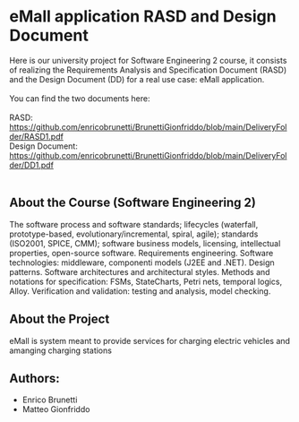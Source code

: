 # eMall application RASD and Design Document <br />

Here is our university project for Software Engineering 2 course, it consists of realizing the Requirements Analysis and Specification Document (RASD) and the Design Document (DD) for a real use case: eMall application. <br />
<br />
You can find the two documents here: <br /> <br />
RASD: https://github.com/enricobrunetti/BrunettiGionfriddo/blob/main/DeliveryFolder/RASD1.pdf <br />
Design Document: https://github.com/enricobrunetti/BrunettiGionfriddo/blob/main/DeliveryFolder/DD1.pdf <br /> <br />

## About the Course (Software Engineering 2)
The software process and software standards; lifecycles (waterfall, prototype-based, evolutionary/incremental, spiral, agile); standards (ISO2001, SPICE, CMM); software business models, licensing, intellectual properties, open-source software. Requirements engineering. Software technologies: middleware, componenti models (J2EE and .NET). Design patterns. Software architectures and architectural styles. Methods and notations for specification: FSMs, StateCharts, Petri nets, temporal logics, Alloy. Verification and validation: testing and analysis, model checking.

## About the Project
eMall is  system meant to provide services for charging electric vehicles and amanging charging stations

## Authors: 
- Enrico Brunetti
- Matteo Gionfriddo
